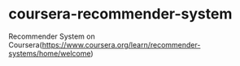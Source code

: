 # coursera-recommender-system
Recommender System on Coursera(https://www.coursera.org/learn/recommender-systems/home/welcome)
